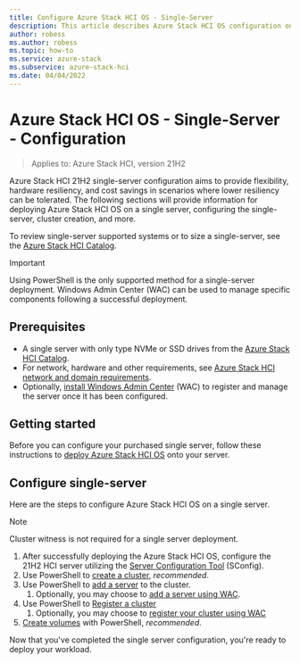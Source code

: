 ```yaml
---
title: Configure Azure Stack HCI OS - Single-Server 
description: This article describes Azure Stack HCI OS configuration on a single server
author: robess
ms.author: robess
ms.topic: how-to
ms.service: azure-stack
ms.subservice: azure-stack-hci
ms.date: 04/04/2022
---
```


# **Azure Stack HCI OS - Single-Server - Configuration**

> Applies to: Azure Stack HCI, version 21H2

Azure Stack HCI 21H2 single-server configuration aims to provide flexibility, hardware resiliency, and cost savings in scenarios where lower  resiliency can be tolerated. The following sections will provide information for deploying Azure Stack HCI OS on a single server, configuring the single-server, cluster creation, and more.

To review single-server supported systems or to size a single-server, see the [Azure Stack HCI Catalog](https://hcicatalog.azurewebsites.net/#/).

> [!IMPORTANT]
> Using PowerShell is the only supported method for a single-server deployment. Windows Admin Center (WAC) can be used to manage specific components following a successful deployment.

## **Prerequisites**

- A single server with only type NVMe or SSD drives from the [Azure Stack HCI Catalog](https://hcicatalog.azurewebsites.net/#/catalog).
- For network, hardware and other requirements, see [Azure Stack HCI network and domain requirements](../deploy/operating-system.md#determine-hardware-and-network-requirements).
- Optionally, [install Windows Admin Center](/windows-server/manage/windows-admin-center/deploy/install) (WAC) to register and manage the server once it has been configured.

## **Getting started**

Before you can configure your purchased single server, follow these instructions to [deploy Azure Stack HCI OS](../deploy/operating-system.md#manual-deployment) onto your server.

## **Configure single-server**

Here are the steps to configure Azure Stack HCI OS on a single server.
> [!NOTE]
> Cluster witness is not required for a single server deployment.

1. After successfully deploying the Azure Stack HCI OS, configure the 21H2 HCI server utilizing the [Server Configuration Tool](/windows-server/administration/server-core/server-core-sconfig) (SConfig).
1. Use PowerShell to [create a cluster](../deploy/create-cluster-powershell.md), *recommended*.
1. Use PowerShell to [add a server](../manage/cluster-powershell#add-or-remove-a-server) to the cluster.
    1. Optionally, you may choose to [add a server using WAC](/windows-server/manage/windows-admin-center/use/manage-servers#adding-a-server-to-windows-admin-center).
1. Use PowerShell to [Register a cluster](../deploy/register-with-azure#register-a-cluster-using-powershell)
    1. Optionally, you may choose to [register your cluster using WAC](../deploy/register-with-azure#register-a-cluster-using-windows-admin-center)
1. [Create volumes](../manage/create-volumes#create-volumes-using-windows-powershell) with PowerShell, *recommended*.

Now that you've completed the single server configuration, you're ready to deploy your workload.
